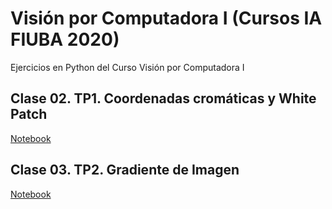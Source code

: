 # Visión por Computadora I (Cursos IA FIUBA 2020)

Ejercicios en Python del Curso Visión por Computadora I

## Clase 02. TP1. Coordenadas cromáticas y White Patch

[Notebook](clase_2/TP1.ipynb)

## Clase 03. TP2. Gradiente de Imagen

[Notebook](clase_2/TP2.ipynb)
